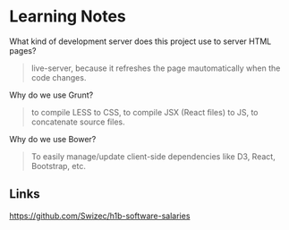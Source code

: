 Learning Notes
==============

What kind of development server does this project use to server HTML pages?

> live-server, because it refreshes the page mautomatically when the code changes.

Why do we use Grunt?

> to compile LESS to CSS, to compile JSX (React files) to JS, to concatenate source files.

Why do we use Bower?

> To easily manage/update client-side dependencies like D3, React, Bootstrap, etc.

## Links

https://github.com/Swizec/h1b-software-salaries

